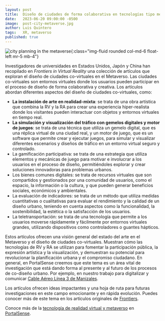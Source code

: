 ```yaml
---
layout: post
title:  Diseño de ciudades de forma colaborativa en tecnologías tipo metaverso
date:   2023-06-20 09:00:00 -0500
image:  post-city-metaverse.jpg
author: Luis Quintero
tags:   XR, metaverso
published: true
---
```


![city planning in the metaverse]({{site.baseurl}}/assets/images/blog/post-city-metaverse.jpg){:class="img-fluid rounded col-md-6 float-left mr-5 mb-4"}

Investigadores de universidades en Estados Unidos, Japón y China han recopilado en *Frontiers in Virtual Reality* una colección de artículos que exploran el diseño de ciudades co-virtuales en el Metaverso. Las ciudades co-virtuales son entornos virtuales donde los usuarios pueden participar en el proceso de diseño de forma colaborativa y creativa. Los artículos abordan diferentes aspectos del diseño de ciudades co-virtuales, como:

- **La instalación de arte en realidad-mixta**: se trata de una obra artística que combina la RV y la RA para crear una experiencia hiper-realista donde los visitantes pueden interactuar con objetos y entornos virtuales en tiempo real.
- **La simulación y visualización del tráfico con gemelos digitales y motor de juegos**: se trata de una técnica que utiliza un gemelo digital, que es una réplica virtual de una ciudad real, y un motor de juego, que es un software que permite crear y ejecutar juegos, para simular y visualizar diferentes escenarios y diseños de tráfico en un entorno virtual seguro y controlado.
- La gamificación participativa: se trata de una estrategia que utiliza elementos y mecánicas de juego para motivar e involucrar a los usuarios en el proceso de diseño, permitiéndoles explorar y crear soluciones innovadoras para problemas urbanos.
- Los bienes comunes digitales: se trata de recursos virtuales que son compartidos y gestionados por una comunidad de usuarios, como el espacio, la información o la cultura, y que pueden generar beneficios sociales, económicos y ambientales.
- La evaluación de indicadores: se trata de un método que utiliza medidas cuantitativas o cualitativas para evaluar el rendimiento y la calidad de un diseño urbano, teniendo en cuenta aspectos como la funcionalidad, la sostenibilidad, la estética o la satisfacción de los usuarios.
- La teletransportación: se trata de una tecnología que permite a los usuarios moverse rápidamente y fácilmente por entornos virtuales grandes, utilizando dispositivos como controladores o guantes hápticos.

Estos artículos ofrecen una visión general del estado del arte en el Metaverso y el diseño de ciudades co-virtuales. Muestran cómo las tecnologías de RV y RA se utilizan para fomentar la participación pública, la expresión artística y la visualización, y demuestran su potencial para revolucionar la planificación urbana y el compromiso ciudadano. En general, en PortalSense creemos que este tema es un área vital de investigación que está dando forma al presente y al futuro de los procesos de co-diseño urbano. Por ejemplo, en nuestro trabajo para digitalizar y comunicar [Cable Aéreo Línea 3 de Manizales]({{site.baseurl}}/2023/06/10/cable-aereo-manizales-linea-3/).

Los artículos ofrecen ideas impactantes y una hoja de ruta para futuras investigaciones en este campo emocionante y en rápida evolución. Puedes conocer más de este tema en los artículos originales de [Frontiers]. 

Conoce más de la [tecnología de realidad virtual y metaverso]({{site.baseurl}}/2022/02/01/que-es-realidad-virtual/) en [PortalSense].

<!-- ![post-thumb]({{site.baseurl}}/assets/images/blog/post-1.jpg){:class="img-fluid rounded float-left mr-5 mb-4"}  -->
<!-- rounded w-100 -->

[PortalSense]: https://portalsense.com/
[Frontiers]: https://www.frontiersin.org/research-topics/36893/metaverse-in-co-virtual-city-design#articles